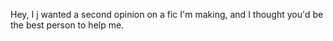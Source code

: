 Hey, I j wanted a second opinion on a fic I'm making, and I thought you'd be the best person to help me. 